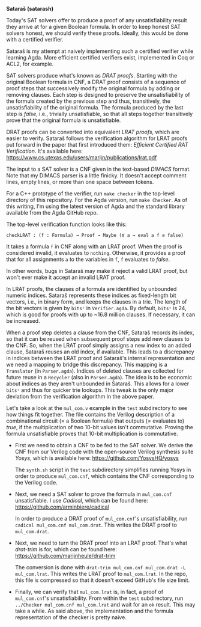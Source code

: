 **Sataraš (satarash)**

Today's SAT solvers offer to produce a proof of any unsatisfiability result
they arrive at for a given Boolean formula. In order to keep honest SAT solvers
honest, we should verify these proofs. Ideally, this would be done with a
certified verifier.

Sataraš is my attempt at naively implementing such a certified verifier while
learning Agda. More efficient certified verifiers exist, implemented in Coq or
ACL2, for example.

SAT solvers produce what's known as *DRAT proofs*. Starting with the original
Boolean formula in CNF, a DRAT proof consists of a sequence of proof steps that
successively modify the original formula by adding or removing clauses. Each
step is designed to preserve the unsatisfiability of the formula created by the
previous step and thus, transitively, the unsatisfiability of the original
formula. The formula produced by the last step is *false*, i.e., trivially
unsatisfiable, so that all steps together transitively prove that the original
formula is unsatisfiable.

DRAT proofs can be converted into equivalent *LRAT proofs*, which are easier to
verify. Sataraš follows the verification algorithm for LRAT proofs put forward
in the paper that first introduced them: *Efficient Certified RAT
Verification*. It's available here:
https://www.cs.utexas.edu/users/marijn/publications/lrat.pdf

The input to a SAT solver is a CNF given in the text-based *DIMACS* format.
Note that my DIMACS parser is a little finicky. It doesn't accept comment
lines, empty lines, or more than one space between tokens.

For a C++ prototype of the verifier, run `make checker` in the top-level
directory of this repository. For the Agda version, run `make Checker`. As of
this writing, I'm using the latest version of Agda and the standard library
available from the Agda GitHub repo.

The top-level verification function looks like this:

```
checkLRAT : (f : Formula) → Proof → Maybe (∀ a → eval a f ≡ false)
```

It takes a formula `f` in CNF along with an LRAT proof. When the proof is
considered invalid, it evaluates to `nothing`. Otherwise, it provides a proof
that for all assignments `a` to the variables in `f`, `f` evaluates to *false*.

In other words, bugs in Sataraš may make it reject a valid LRAT proof, but
won't ever make it accept an invalid LRAT proof.

In LRAT proofs, the clauses of a formula are identified by unbounded numeric
indices. Sataraš represents these indices as fixed-length bit vectors, i.e., in
binary form, and keeps the clauses in a trie. The length of the bit vectors is
given by `bitsᶜ` in `Verifier.agda`. By default, `bitsᶜ` is 24, which is good
for proofs with up to ~16.8 million clauses. If necessary, it can be increased.

When a proof step deletes a clause from the CNF, Sataraš records its index, so
that it can be reused when subsequent proof steps add new clauses to the CNF.
So, when the LRAT proof simply assigns a new index to an added clause, Sataraš
reuses an old index, if available. This leads to a discrepancy in indices
between the LRAT proof and Sataraš's internal representation and we need a
mapping to bridge this discrepancy. This mapping is a `Translator` (in
`Parser.agda`). Indices of deleted clauses are collected for future reuse in a
`Recycler` (also in `Parser.agda`). The idea is to be economic about indices as
they aren't unbounded in Sataraš. This allows for a lower `bitsᶜ` and thus for
quicker trie lookups. This tweak is the only major deviation from the
verification algorithm in the above paper.

Let's take a look at the `mul_com.v` example in the `test` subdirectory to see
how things fit together. The file contains the Verilog description of a
combinational circuit (= a Boolean formula) that outputs (= evaluates to)
*true*, if the multiplication of two 10-bit values isn't commutative. Proving
the formula unsatisfiable proves that 10-bit multiplication is commutative.

  * First we need to obtain a CNF to be fed to the SAT solver. We derive the
    CNF from our Verilog code with the open-source Verilog synthesis suite
    *Yosys*, which is available here: https://github.com/YosysHQ/yosys

    The `synth.sh` script in the `test` subdirectory simplifies running Yosys
    in order to produce `mul_com.cnf`, which contains the CNF corresponding to
    the Verilog code.

  * Next, we need a SAT solver to prove the formula in `mul_com.cnf`
    unsatisfiable. I use *Cadical*, which can be found here:
    https://github.com/arminbiere/cadical

    In order to produce a DRAT proof of `mul_com.cnf`'s unsatisfiability, run
    `cadical mul_com.cnf mul_com.drat`. This writes the DRAT proof to
    `mul_com.drat`.

  * Next, we need to turn the DRAT proof into an LRAT proof. That's what
    *drat-trim* is for, which can be found here:
    https://github.com/marijnheule/drat-trim

    The conversion is done with
    `drat-trim mul_com.cnf mul_com.drat -L mul_com.lrat`.
    This writes the LRAT proof to `mul_com.lrat`. In the repo, this file is
    compressed so that it doesn't exceed GitHub's file size limit.

  * Finally, we can verify that `mul_com.lrat` is, in fact, a proof of
    `mul_com.cnf`'s unsatisfiability. From within the `test` subdirectory, run
    `../Checker mul_com.cnf mul_com.lrat` and wait for an `ok` result. This may
    take a while. As said above, the implementation and the formula
    representation of the checker is pretty naive.

